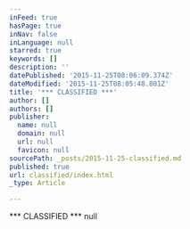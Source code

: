 ```yaml
---
inFeed: true
hasPage: true
inNav: false
inLanguage: null
starred: true
keywords: []
description: ''
datePublished: '2015-11-25T08:06:09.374Z'
dateModified: '2015-11-25T08:05:48.801Z'
title: '*** CLASSIFIED ***'
author: []
authors: []
publisher:
  name: null
  domain: null
  url: null
  favicon: null
sourcePath: _posts/2015-11-25-classified.md
published: true
url: classified/index.html
_type: Article

---
```

\*\*\* CLASSIFIED \*\*\*
null